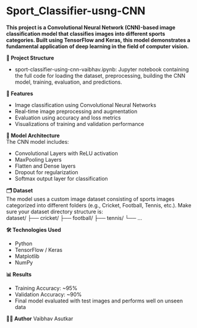 # Sport_Classifier-usng-CNN

**This project is a Convolutional Neural Network (CNN)-based image classification model that classifies images into different sports categories. Built using TensorFlow and Keras, this model demonstrates a fundamental application of deep learning in the field of computer vision.**

**📁 Project Structure**  
* sport-classifier-using-cnn-vaibhav.ipynb: Jupyter notebook containing the full code for loading the dataset, preprocessing, building the CNN model, training, evaluation, and predictions.

**🚀 Features**  
* Image classification using Convolutional Neural Networks
* Real-time image preprocessing and augmentation
* Evaluation using accuracy and loss metrics
* Visualizations of training and validation performance

**🧠 Model Architecture**  
The CNN model includes:  
* Convolutional Layers with ReLU activation
* MaxPooling Layers
* Flatten and Dense layers
* Dropout for regularization
* Softmax output layer for classification

**🗂 Dataset**  
The model uses a custom image dataset consisting of sports images categorized into different folders (e.g., Cricket, Football, Tennis, etc.). Make sure your dataset directory structure is:  
dataset/
  ├── cricket/
  ├── football/
  ├── tennis/
  └── ...

**🛠 Technologies Used**  
* Python
* TensorFlow / Keras
* Matplotlib
* NumPy

**📊 Results**  
* Training Accuracy: ~95%
* Validation Accuracy: ~90%
* Final model evaluated with test images and performs well on unseen data

**👨‍💻 Author**
Vaibhav Asutkar
